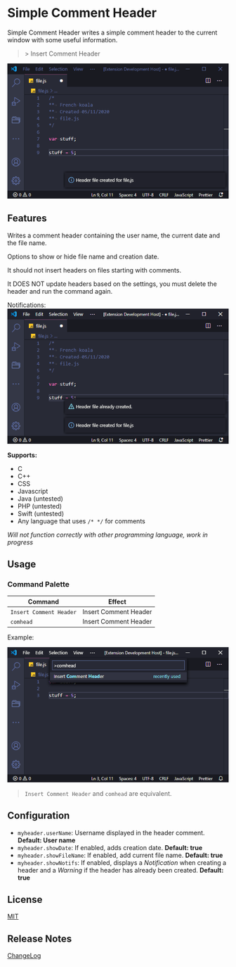 # Simple Comment Header

Simple Comment Header writes a simple comment header to the current window with some useful information.

> \> Insert Comment Header

![Insert Comment Header](https://github.com/koalafr/simple-comment-header/raw/main/img/prev.png)

## Features

Writes a comment header containing the user name, the current date and the file name.

Options to show or hide file name and creation date.

It should not insert headers on files starting with comments.

It DOES NOT update headers based on the settings, you must delete the header and run the command again.

Notifications:
![Notifications](https://github.com/koalafr/simple-comment-header/raw/main/img/notifs.png)

**Supports:**

- C
- C++
- CSS
- Javascript
- Java (untested)
- PHP (untested)
- Swift (untested)
- Any language that uses `/* */` for comments

_Will not function correctly with other programming language, work in progress_

## Usage

### Command Palette

| Command                 | Effect                |
| ----------------------- | --------------------- |
| `Insert Comment Header` | Insert Comment Header |
| `comhead`               | Insert Comment Header |

Example:

![Commands](https://github.com/koalafr/simple-comment-header/raw/main/img/cmd.png)

> `Insert Comment Header` and `comhead` are equivalent.

## Configuration

- `myheader.userName`: Username displayed in the header comment. **Default: User name**
- `myheader.showDate`: If enabled, adds creation date. **Default: true**
- `myheader.showFileName`: If enabled, add current file name. **Default: true**
- `myheader.showNotifs`: If enabled, displays a _Notification_ when creating a header and a _Warning_ if the header has already been created. **Default: true**

## License

[MIT](LICENSE)

## Release Notes

[ChangeLog](CHANGELOG.md)
